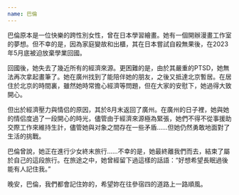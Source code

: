 ```yaml
---
name: 巴倫
---
```


巴倫原本是一位快樂的跨性別女性，曾在日本學習繪畫。她有一個開辦漫畫工作室的夢想。但不幸的是，因為家庭變故和出櫃，其在日本嘗試自殺無果後，在2023年5月底被迫放棄學業回國。

回國後，她失去了幾近所有的經濟來源。更困難的是，由於其嚴重的PTSD，她無法再次拿起畫筆了。她在廣州找到了能陪伴她的朋友，之後又抵達北京暫居。在居住於北京的時間裏，雖然她時常擔心經濟等問題，但在大家的安慰下，她過得大致開心。

但出於經濟壓力與情侣的原因，其於8月末返回了廣州。在廣州的日子裡，她與她的情侣度過了一段開心的時光，儘管由于經濟來源極為緊張，她們不得不從事援助交際工作來維持生計，儘管她與对象之間存在一些矛盾……但她仍然勇敢地面對了生活的挑戰。

巴倫曾說，她正在進行少女終末旅行……不幸的是，她最終離我們而去，結束了屬於自己的這段旅行。在旅途之中，她曾經留下過這樣的話語：“好想希望長眠過後能有人記住我。”

晚安，巴倫，我們都會記住妳的，希望妳在往參宿四的道路上一路順風。
